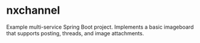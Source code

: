 # nxchannel

Example multi-service Spring Boot project.
Implements a basic imageboard that supports posting, threads, and image attachments.